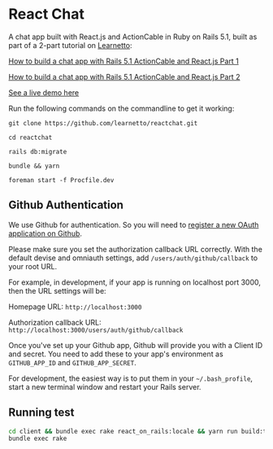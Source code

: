 # React Chat

A chat app built with React.js and ActionCable in Ruby on Rails 5.1, built as part of a 2-part tutorial on [Learnetto](https://learnetto.com):

[How to build a chat app with Rails 5.1 ActionCable and React.js Part 1](https://learnetto.com/tutorials/how-to-build-a-chat-app-with-rails-5-1-actioncable-and-react-js-part-1)

[How to build a chat app with Rails 5.1 ActionCable and React.js Part 2](https://learnetto.com/tutorials/how-to-build-a-chat-app-with-rails-5-1-actioncable-and-react-js-part-2)

[See a live demo here](https://reactrooms.herokuapp.com)

Run the following commands on the commandline to get it working:

```
git clone https://github.com/learnetto/reactchat.git

cd reactchat

rails db:migrate

bundle && yarn

foreman start -f Procfile.dev
```

## Github Authentication

We use Github for authentication. So you will need to [register a new OAuth application on Github](https://github.com/settings/applications/new).

Please make sure you set the authorization callback URL correctly. With the default devise and omniauth settings, add `/users/auth/github/callback` to your root URL.

For example, in development, if your app is running on localhost port 3000, then the URL settings will be:

Homepage URL: `http://localhost:3000`

Authorization callback URL: `http://localhost:3000/users/auth/github/callback`

Once you've set up your Github app, Github will provide you with a Client ID and secret. You need to add these to your app's environment as `GITHUB_APP_ID` and `GITHUB_APP_SECRET`.

For development, the easiest way is to put them in your `~/.bash_profile`, start a new terminal window and restart your Rails server.

## Running test

```bash
cd client && bundle exec rake react_on_rails:locale && yarn run build:test
bundle exec rake
```

